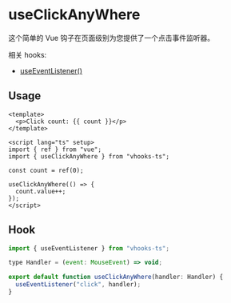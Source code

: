 # useClickAnyWhere

这个简单的 Vue 钩子在页面级别为您提供了一个点击事件监听器。

相关 hooks:

- [useEventListener()](useEventListener)

## Usage

```vue
<template>
  <p>Click count: {{ count }}</p>
</template>

<script lang="ts" setup>
import { ref } from "vue";
import { useClickAnyWhere } from "vhooks-ts";

const count = ref(0);

useClickAnyWhere(() => {
  count.value++;
});
</script>
```

## Hook

```js
import { useEventListener } from "vhooks-ts";

type Handler = (event: MouseEvent) => void;

export default function useClickAnyWhere(handler: Handler) {
  useEventListener("click", handler);
}
```
